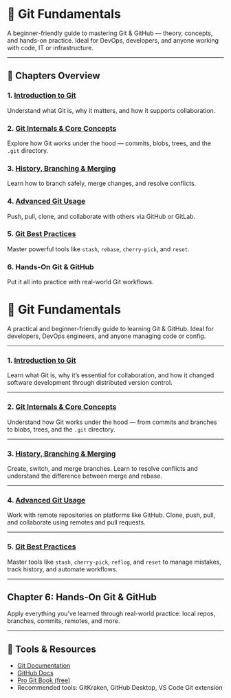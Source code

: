 # 🚀 Git Fundamentals

A beginner-friendly guide to mastering Git & GitHub — theory, concepts, and hands-on practice. Ideal for DevOps, developers, and anyone working with code, IT or infrastructure.

---

## 📘 Chapters Overview

### 1. [Introduction to Git](https://github.com/Endrit-Selita/Git/blob/main/Introduction%20to%20Git.md)
Understand what Git is, why it matters, and how it supports collaboration.

### 2. [Git Internals & Core Concepts](https://github.com/Endrit-Selita/Git/blob/main/Git%20Internals%20%26%20Core%20Concepts.md)
Explore how Git works under the hood — commits, blobs, trees, and the `.git` directory.

### 3. [History, Branching & Merging](https://github.com/Endrit-Selita/Git/blob/main/History%2C%20Branching%20%26%20Merging.md)
Learn how to branch safely, merge changes, and resolve conflicts.

### 4. [Advanced Git Usage](https://github.com/Endrit-Selita/Git/blob/main/Advanced%20Git%20Usage.md)
Push, pull, clone, and collaborate with others via GitHub or GitLab.

### 5. [Git Best Practices]()
Master powerful tools like `stash`, `rebase`, `cherry-pick`, and `reset`.

### 6. Hands-On Git & GitHub
Put it all into practice with real-world Git workflows.


# 🚀 Git Fundamentals

A practical and beginner-friendly guide to learning Git & GitHub. Ideal for developers, DevOps engineers, and anyone managing code or config.

---

### 1. [Introduction to Git](https://github.com/Endrit-Selita/Git/blob/main/Introduction%20to%20Git.md)
Learn what Git is, why it’s essential for collaboration, and how it changed software development through distributed version control.

---

### 2. [Git Internals & Core Concepts](https://github.com/Endrit-Selita/Git/blob/main/Git%20Internals%20%26%20Core%20Concepts.md)
Understand how Git works under the hood — from commits and branches to blobs, trees, and the `.git` directory.

---

### 3. [History, Branching & Merging](https://github.com/Endrit-Selita/Git/blob/main/History%2C%20Branching%20%26%20Merging.md)
Create, switch, and merge branches. Learn to resolve conflicts and understand the difference between merge and rebase.

---

### 4. [Advanced Git Usage](https://github.com/Endrit-Selita/Git/blob/main/Advanced%20Git%20Usage.md)
Work with remote repositories on platforms like GitHub. Clone, push, pull, and collaborate using remotes and pull requests.

---

### 5. [Git Best Practices]()
Master tools like `stash`, `cherry-pick`, `reflog`, and `reset` to manage mistakes, track history, and automate workflows.

---

## Chapter 6: Hands-On Git & GitHub
Apply everything you’ve learned through real-world practice: local repos, branches, commits, remotes, and more.

---

## 🧰 Tools & Resources

- [Git Documentation](https://git-scm.com/doc)
- [GitHub Docs](https://docs.github.com/)
- [Pro Git Book (free)](https://git-scm.com/book/en/v2)
- Recommended tools: GitKraken, GitHub Desktop, VS Code Git extension
